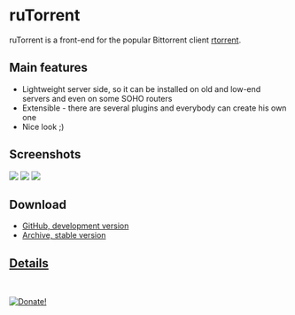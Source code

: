 ruTorrent
=========

ruTorrent is a front-end for the popular Bittorrent client [rtorrent](http://rakshasa.github.io/rtorrent).

Main features
-------------

* Lightweight server side, so it can be installed on old and low-end servers and even on some SOHO routers
* Extensible - there are several plugins and everybody can create his own one
* Nice look ;) 

Screenshots
-----------

[![](https://github.com/Novik/ruTorrent/wiki/images/scr1_small.jpg)](https://github.com/Novik/ruTorrent/wiki/images/scr1_big.jpg)
[![](https://github.com/Novik/ruTorrent/wiki/images/scr2_small.jpg)](https://github.com/Novik/ruTorrent/wiki/images/scr2_big.jpg)
[![](https://github.com/Novik/ruTorrent/wiki/images/scr3_small.jpg)](https://github.com/Novik/ruTorrent/wiki/images/scr3_big.jpg)

Download
--------

 * [GitHub, development version](https://github.com/Novik/ruTorrent/tarball/master)
 * [Archive, stable version](https://bintray.com/novik65/generic/ruTorrent)

[Details](https://github.com/Novik/ruTorrent/wiki)
-----------
<br/>

<a href="https://www.paypal.com/cgi-bin/webscr?cmd=_s-xclick&hosted_button_id=2KEV2MSBTF99U">![Donate!](https://www.paypal.com/en_US/i/btn/btn_donateCC_LG.gif)</a>
